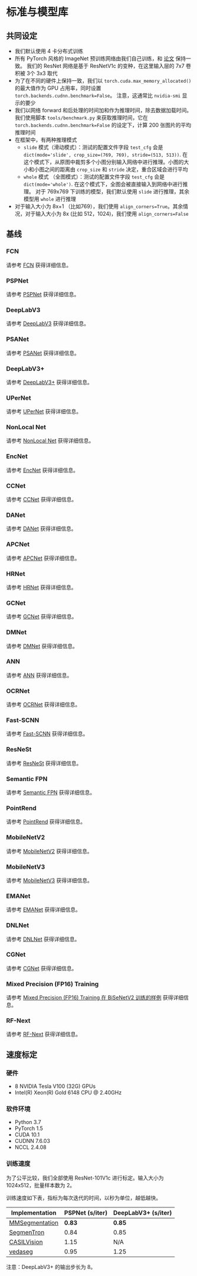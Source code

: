 # 标准与模型库

## 共同设定

- 我们默认使用 4 卡分布式训练
- 所有 PyTorch 风格的 ImageNet 预训练网络由我们自己训练，和 [论文](https://arxiv.org/pdf/1812.01187.pdf) 保持一致。
  我们的 ResNet 网络是基于 ResNetV1c 的变种，在这里输入层的 7x7 卷积被 3个 3x3 取代
- 为了在不同的硬件上保持一致，我们以 `torch.cuda.max_memory_allocated()` 的最大值作为 GPU 占用率，同时设置 `torch.backends.cudnn.benchmark=False`。
  注意，这通常比 `nvidia-smi` 显示的要少
- 我们以网络 forward 和后处理的时间加和作为推理时间，除去数据加载时间。我们使用脚本 `tools/benchmark.py` 来获取推理时间，它在 `torch.backends.cudnn.benchmark=False` 的设定下，计算 200 张图片的平均推理时间
- 在框架中，有两种推理模式
  - `slide` 模式（滑动模式）：测试的配置文件字段 `test_cfg` 会是 `dict(mode='slide', crop_size=(769, 769), stride=(513, 513))`.
    在这个模式下，从原图中裁剪多个小图分别输入网络中进行推理。小图的大小和小图之间的距离由 `crop_size` 和 `stride` 决定，重合区域会进行平均
  - `whole` 模式 （全图模式）：测试的配置文件字段 `test_cfg` 会是 `dict(mode='whole')`. 在这个模式下，全图会被直接输入到网络中进行推理。
    对于 769x769 下训练的模型，我们默认使用 `slide` 进行推理，其余模型用 `whole` 进行推理
- 对于输入大小为 8x+1 （比如769），我们使用 `align_corners=True`。其余情况，对于输入大小为 8x (比如 512，1024)，我们使用 `align_corners=False`

## 基线

### FCN

请参考 [FCN](https://github.com/open-mmlab/mmsegmentation/blob/master/configs/fcn) 获得详细信息。

### PSPNet

请参考 [PSPNet](https://github.com/open-mmlab/mmsegmentation/blob/master/configs/pspnet) 获得详细信息。

### DeepLabV3

请参考 [DeepLabV3](https://github.com/open-mmlab/mmsegmentation/blob/master/configs/deeplabv3) 获得详细信息。

### PSANet

请参考 [PSANet](https://github.com/open-mmlab/mmsegmentation/blob/master/configs/psanet) 获得详细信息。

### DeepLabV3+

请参考 [DeepLabV3+](https://github.com/open-mmlab/mmsegmentation/blob/master/configs/deeplabv3plus) 获得详细信息。

### UPerNet

请参考 [UPerNet](https://github.com/open-mmlab/mmsegmentation/blob/master/configs/upernet) 获得详细信息。

### NonLocal Net

请参考 [NonLocal Net](https://github.com/open-mmlab/mmsegmentation/blob/master/configs/nlnet) 获得详细信息。

### EncNet

请参考 [EncNet](https://github.com/open-mmlab/mmsegmentation/blob/master/configs/encnet) 获得详细信息。

### CCNet

请参考 [CCNet](https://github.com/open-mmlab/mmsegmentation/blob/master/configs/ccnet) 获得详细信息。

### DANet

请参考 [DANet](https://github.com/open-mmlab/mmsegmentation/blob/master/configs/danet) 获得详细信息。

### APCNet

请参考 [APCNet](https://github.com/open-mmlab/mmsegmentation/blob/master/configs/apcnet) 获得详细信息。

### HRNet

请参考 [HRNet](https://github.com/open-mmlab/mmsegmentation/blob/master/configs/hrnet) 获得详细信息。

### GCNet

请参考 [GCNet](https://github.com/open-mmlab/mmsegmentation/blob/master/configs/gcnet) 获得详细信息。

### DMNet

请参考 [DMNet](https://github.com/open-mmlab/mmsegmentation/blob/master/configs/dmnet) 获得详细信息。

### ANN

请参考 [ANN](https://github.com/open-mmlab/mmsegmentation/blob/master/configs/ann) 获得详细信息。

### OCRNet

请参考 [OCRNet](https://github.com/open-mmlab/mmsegmentation/blob/master/configs/ocrnet) 获得详细信息。

### Fast-SCNN

请参考 [Fast-SCNN](https://github.com/open-mmlab/mmsegmentation/blob/master/configs/fastscnn) 获得详细信息。

### ResNeSt

请参考 [ResNeSt](https://github.com/open-mmlab/mmsegmentation/blob/master/configs/resnest) 获得详细信息。

### Semantic FPN

请参考 [Semantic FPN](https://github.com/open-mmlab/mmsegmentation/blob/master/configs/semfpn) 获得详细信息。

### PointRend

请参考 [PointRend](https://github.com/open-mmlab/mmsegmentation/blob/master/configs/point_rend) 获得详细信息。

### MobileNetV2

请参考 [MobileNetV2](https://github.com/open-mmlab/mmsegmentation/blob/master/configs/mobilenet_v2) 获得详细信息。

### MobileNetV3

请参考 [MobileNetV3](https://github.com/open-mmlab/mmsegmentation/blob/master/configs/mobilenet_v3) 获得详细信息。

### EMANet

请参考 [EMANet](https://github.com/open-mmlab/mmsegmentation/blob/master/configs/emanet) 获得详细信息。

### DNLNet

请参考 [DNLNet](https://github.com/open-mmlab/mmsegmentation/blob/master/configs/dnlnet) 获得详细信息。

### CGNet

请参考 [CGNet](https://github.com/open-mmlab/mmsegmentation/blob/master/configs/cgnet) 获得详细信息。

### Mixed Precision (FP16) Training

请参考 [Mixed Precision (FP16) Training 在 BiSeNetV2 训练的样例](https://github.com/open-mmlab/mmsegmentation/blob/master/configs/bisenetv2/bisenetv2_fcn_fp16_4x4_1024x1024_160k_cityscapes.py) 获得详细信息。

### RF-Next

请参考 [RF-Next](https://github.com/open-mmlab/mmsegmentation/blob/master/configs/rfnext) 获得详细信息。

## 速度标定

### 硬件

- 8 NVIDIA Tesla V100 (32G) GPUs
- Intel(R) Xeon(R) Gold 6148 CPU @ 2.40GHz

### 软件环境

- Python 3.7
- PyTorch 1.5
- CUDA 10.1
- CUDNN 7.6.03
- NCCL 2.4.08

### 训练速度

为了公平比较，我们全部使用 ResNet-101V1c 进行标定。输入大小为 1024x512，批量样本数为 2。

训练速度如下表，指标为每次迭代的时间，以秒为单位，越低越快。

| Implementation                                                              | PSPNet (s/iter) | DeepLabV3+ (s/iter) |
| --------------------------------------------------------------------------- | --------------- | ------------------- |
| [MMSegmentation](https://github.com/open-mmlab/mmsegmentation)              | **0.83**        | **0.85**            |
| [SegmenTron](https://github.com/LikeLy-Journey/SegmenTron)                  | 0.84            | 0.85                |
| [CASILVision](https://github.com/CSAILVision/semantic-segmentation-pytorch) | 1.15            | N/A                 |
| [vedaseg](https://github.com/Media-Smart/vedaseg)                           | 0.95            | 1.25                |

注意：DeepLabV3+ 的输出步长为 8。
